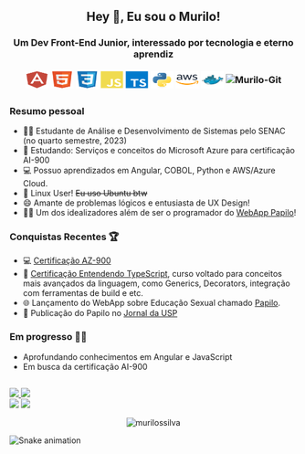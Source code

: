 <h2 align="center"> Hey 👋, Eu sou o Murilo!
<h3 align="center"> Um Dev Front-End Junior, interessado por tecnologia e eterno aprendiz   
<div style="display: inline_block"><br>
    <img align="center" alt="Murilo-Mongo" height="30" width="40" src="https://raw.githubusercontent.com/devicons/devicon/master/icons/angularjs/angularjs-plain.svg">
    <img align="center" alt="Murilo-Python" height="30" width="40" src="https://raw.githubusercontent.com/devicons/devicon/master/icons/html5/html5-original.svg">
    <img align="center" alt="Murilo-Python" height="30" width="40" src="https://raw.githubusercontent.com/devicons/devicon/master/icons/css3/css3-original.svg">
    <img align="center" alt="Murilo-Postgre" height="30" width="40" src="https://raw.githubusercontent.com/devicons/devicon/master/icons/javascript/javascript-plain.svg">
    <img align="center" alt="Murilo-Python" height="30" width="40" src="https://raw.githubusercontent.com/devicons/devicon/master/icons/typescript/typescript-original.svg">
  <img align="center" alt="Murilo-Python" height="30" width="40" src="https://raw.githubusercontent.com/devicons/devicon/master/icons/python/python-original.svg">
  
  <img align="center" alt="Murilo-Docker" height="30" width="40" src="https://raw.githubusercontent.com/devicons/devicon/master/icons/amazonwebservices/amazonwebservices-original-wordmark.svg">
  <img align="center" alt="Murilo-Docker" height="30" width="40" src="https://raw.githubusercontent.com/devicons/devicon/master/icons/docker/docker-original.svg">
  <img align="center" alt="Murilo-Git" height="30" width="40" src="https://raw.githubusercontent.com/jmnote/z-icons/master/svg/git.svg">
</div>

  ##
 <h3 align="left"> Resumo pessoal</h3>
   
-  👨‍💻 Estudante de Análise e Desenvolvimento de Sistemas pelo SENAC (no quarto semestre, 2023)
-  🌱 Estudando: Serviços e conceitos do Microsoft Azure para certificação AI-900
-  💻 Possuo aprendizados em Angular, COBOL, Python e AWS/Azure Cloud.
-  🐧 Linux User! ~~Eu uso Ubuntu btw~~
-  😄 Amante de problemas lógicos e entusiasta de UX Design!
-  👨‍🏫 Um dos idealizadores além de ser o programador do [WebApp Papilo](http://papilo.com.br/)!
  
  <h3 aligh="left"> Conquistas Recentes 🏆</h3>
  
- 💻 [Certificação AZ-900](https://www.linkedin.com/feed/update/urn:li:activity:7026565311587848192/)
- 📜 [Certificação Entendendo TypeScript](https://www.linkedin.com/feed/update/urn:li:activity:7013873101625028609/), curso voltado para conceitos mais avançados da linguagem, como Generics, Decorators, integração com ferramentas de build e etc.
- 🌐 Lançamento do WebApp sobre Educação Sexual chamado [Papilo](http://papilo.com.br/).
- 📰 Publicação do Papilo no [Jornal da USP](https://jornal.usp.br/diversidade/estudantes-de-biologia-da-usp-criam-plataforma-de-educacao-sexual/)

<h3 align="left"> Em progresso 🏃‍♂️</h3>
  
-  Aprofundando conhecimentos em Angular e JavaScript
-  Em busca da certificação AI-900 

##
 <div>
  <a href="https://github.com/murilossilva">
  <img height="150em" src="https://github-readme-stats.vercel.app/api?username=murilossilva&show_icons=true&theme=dark&include_all_commits=true&count_private=true"/>
  <img height="150em" src="https://github-readme-stats.vercel.app/api/top-langs/?username=murilossilva&layout=compact&langs_count=7&theme=dark"/>
</div>
   <div> 
  <a href = "mailto:murilossilva@usp.br"><img src="https://img.shields.io/badge/Gmail-D14836?style=for-the-badge&logo=gmail&logoColor=white" target="_blank"></a>
  <a href="https://www.linkedin.com/in/murilossilva" target="_blank"><img src="https://img.shields.io/badge/-LinkedIn-%230077B5?style=for-the-badge&logo=linkedin&logoColor=white" target="_blank"></a> 
   <p align="center"> <img src="https://komarev.com/ghpvc/?username=murilossilva&label=Profile%20views&color=0e75b6&style=flat" alt="murilossilva" /> </p>

![Snake animation](https://github.com/murilossilva/murilossilva/blob/output/github-contribution-grid-snake.svg)
